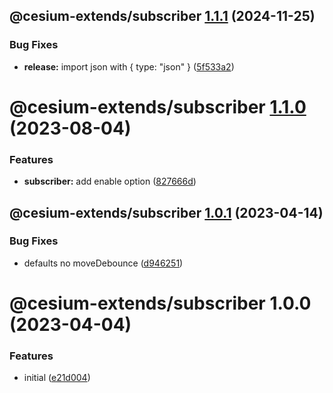 ## @cesium-extends/subscriber [1.1.1](https://github.com/hongfaqiu/cesium-extends/compare/@cesium-extends/subscriber@1.1.0...@cesium-extends/subscriber@1.1.1) (2024-11-25)


### Bug Fixes

* **release:** import json with { type: "json" } ([5f533a2](https://github.com/hongfaqiu/cesium-extends/commit/5f533a2ea9b3864c2f70a52f6a55a5514440e133))

# @cesium-extends/subscriber [1.1.0](https://github.com/hongfaqiu/cesium-extends/compare/@cesium-extends/subscriber@1.0.1...@cesium-extends/subscriber@1.1.0) (2023-08-04)

### Features

- **subscriber:** add enable option ([827666d](https://github.com/hongfaqiu/cesium-extends/commit/827666dc191056e0f1f254fb3f1cb77bdb7c7a81))

## @cesium-extends/subscriber [1.0.1](https://github.com/hongfaqiu/cesium-extends/compare/@cesium-extends/subscriber@1.0.0...@cesium-extends/subscriber@1.0.1) (2023-04-14)

### Bug Fixes

- defaults no moveDebounce ([d946251](https://github.com/hongfaqiu/cesium-extends/commit/d9462510849764043585fdbbbf1b9c0b73de30c6))

# @cesium-extends/subscriber 1.0.0 (2023-04-04)

### Features

- initial ([e21d004](https://github.com/hongfaqiu/cesium-extends/commit/e21d00448ca613d6b168e59368fae4ba815950d3))
